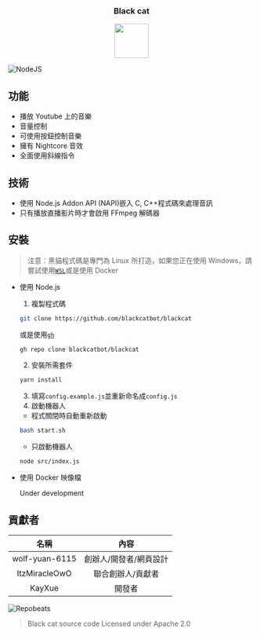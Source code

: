 <h3 align="center">Black cat</h3>
<p align="center">
  <img src="https://catmusic.ml/favicon.png" width="70" height="70" />
</p>

![NodeJS](https://img.shields.io/badge/Node.js-6DA55F?style=flat&logo=node.js&logoColor=white)

## 功能

- 播放 Youtube 上的音樂
- 音量控制
- 可使用按鈕控制音樂
- 擁有 Nightcore 音效
- 全面使用斜線指令

## 技術

- 使用 Node.js Addon API (NAPI)嵌入 C, C++程式碼來處理音訊
- 只有播放直播影片時才會啟用 FFmpeg 解碼器

## 安裝

> 注意：黑貓程式碼是專門為 Linux 所打造，如果您正在使用 Windows，請嘗試使用[`WSL`](https://ubuntu.com/wsl)或是使用 Docker

- 使用 Node.js

  1. 複製程式碼

  ```sh
  git clone https://github.com/blackcatbot/blackcat
  ```

  或是使用[`gh`](https://cli.github.com)

  ```sh
  gh repo clone blackcatbot/blackcat
  ```

  2. 安裝所需套件

  ```sh
  yarn install
  ```

  3. 填寫`config.example.js`並重新命名成`config.js`
  4. 啟動機器人

  - 程式關閉時自動重新啟動

  ```sh
  bash start.sh
  ```

  - 只啟動機器人

  ```sh
  node src/index.js
  ```

- 使用 Docker 映像檔

  Under development

## 貢獻者

|      名稱      |          內容          |
| :------------: | :--------------------: |
| wolf-yuan-6115 | 創辦人/開發者/網頁設計 |
| ItzMiracleOwO  |   聯合創辦人/貢獻者    |
|     KayXue     |         開發者         |

![Repobeats](https://repobeats.axiom.co/api/embed/a6bd28c74d122a98b8db7d45fd5ca39ad0e8b12e.svg)

> Black cat source code Licensed under Apache 2.0
